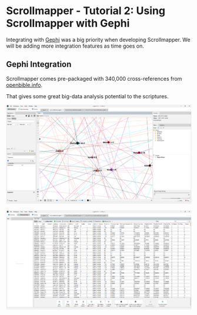 # Scrollmapper - Tutorial 2: Using Scrollmapper with Gephi

Integrating with [Gephi](https://gephi.org/) was a big priority when developing Scrollmapper. We will be adding more integration features as time goes on.

## Gephi Integration

Scrollmapper comes pre-packaged with 340,000 cross-references from [openbible.info](https://www.openbible.info/labs/cross-references/).

That gives some great big-data analysis potential to the scriptures.

![Gephi Graph 1](../../images/gephi-graph-1.png)

![Gephi Graph 2](../../images/gephi-graph-2.png)